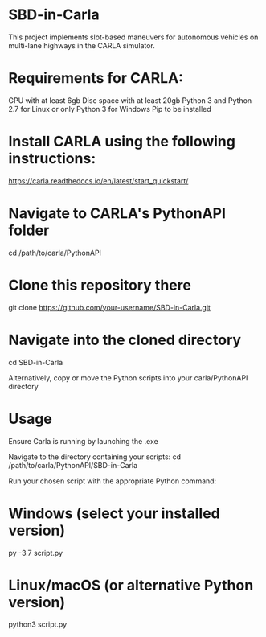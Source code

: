 # SBD-in-Carla

This project implements slot-based maneuvers for autonomous vehicles on multi-lane highways in the CARLA simulator.  

# Requirements for CARLA:

GPU with at least 6gb
Disc space with at least 20gb
Python 3 and Python 2.7 for Linux or only Python 3 for Windows
Pip to be installed

# Install CARLA using the following instructions:
https://carla.readthedocs.io/en/latest/start_quickstart/

# Navigate to CARLA's PythonAPI folder
cd /path/to/carla/PythonAPI

# Clone this repository there
git clone https://github.com/your-username/SBD-in-Carla.git

# Navigate into the cloned directory
cd SBD-in-Carla

Alternatively, copy or move the Python scripts into your carla/PythonAPI directory

# Usage

Ensure Carla is running by launching the .exe

Navigate to the directory containing your scripts:
cd /path/to/carla/PythonAPI/SBD-in-Carla

Run your chosen script with the appropriate Python command:
# Windows (select your installed version)
py -3.7 script.py

# Linux/macOS (or alternative Python version)
python3 script.py
